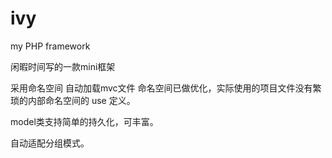 ivy
===

my PHP framework 

闲暇时间写的一款mini框架

采用命名空间 自动加载mvc文件 命名空间已做优化，实际使用的项目文件没有繁琐的内部命名空间的 use 定义。

model类支持简单的持久化，可丰富。

自动适配分组模式。
